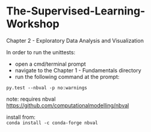 # The-Supervised-Learning-Workshop
Chapter 2 - Exploratory Data Analysis and Visualization
  
In order to run the unittests:  
 - open a cmd/terminal prompt  
 - navigate to the Chapter 1 - Fundamentals directory  
 - run the following command at the prompt:  
  
`py.test --nbval -p no:warnings`
  
 note: requires nbval  
 https://github.com/computationalmodelling/nbval  
 
 install from:  
 `conda install -c conda-forge nbval`
